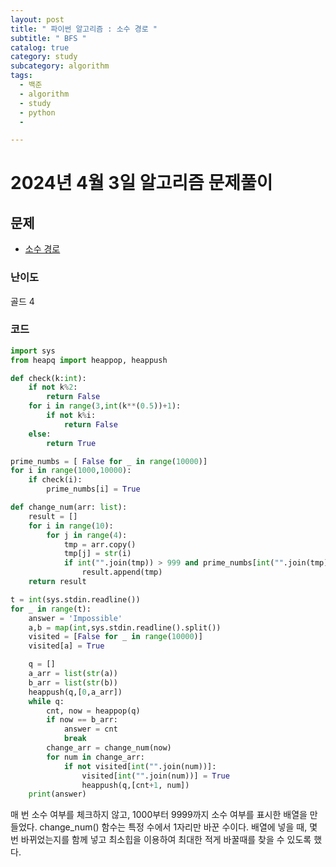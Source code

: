```yaml
---
layout: post
title: " 파이썬 알고리즘 : 소수 경로 "
subtitle: " BFS "
catalog: true
category: study
subcategory: algorithm
tags:
  - 백준
  - algorithm
  - study
  - python
  - 

---
```


# 2024년 4월 3일 알고리즘 문제풀이

## 문제
- [소수 경로](https://www.acmicpc.net/problem/1963)

### 난이도

골드 4

### 코드

```python
import sys
from heapq import heappop, heappush

def check(k:int):
    if not k%2:
        return False
    for i in range(3,int(k**(0.5))+1):
        if not k%i:
            return False
    else:
        return True

prime_numbs = [ False for _ in range(10000)]
for i in range(1000,10000):
    if check(i):
        prime_numbs[i] = True

def change_num(arr: list):
    result = []
    for i in range(10):
        for j in range(4):
            tmp = arr.copy()
            tmp[j] = str(i)
            if int("".join(tmp)) > 999 and prime_numbs[int("".join(tmp))] and tmp != arr:
                result.append(tmp)
    return result  

t = int(sys.stdin.readline())
for _ in range(t):
    answer = 'Impossible'
    a,b = map(int,sys.stdin.readline().split())
    visited = [False for _ in range(10000)]
    visited[a] = True

    q = []
    a_arr = list(str(a))
    b_arr = list(str(b))
    heappush(q,[0,a_arr])
    while q:
        cnt, now = heappop(q)
        if now == b_arr:
            answer = cnt
            break        
        change_arr = change_num(now)
        for num in change_arr:
            if not visited[int("".join(num))]:
                visited[int("".join(num))] = True
                heappush(q,[cnt+1, num])
    print(answer)
```

매 번 소수 여부를 체크하지 않고, 1000부터 9999까지 소수 여부를 표시한 배열을 만들었다. change_num() 함수는 특정 수에서 1자리만 바꾼 수이다. 배열에 넣을 때, 몇 번 바뀌었는지를 함께 넣고 최소힙을 이용하여 최대한 적게 바꿀때를 찾을 수 있도록 했다.


